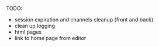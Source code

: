 TODO:

* session expiration and channels cleanup (front and back)
* clean up logging
* html pages
* link to home page from editor